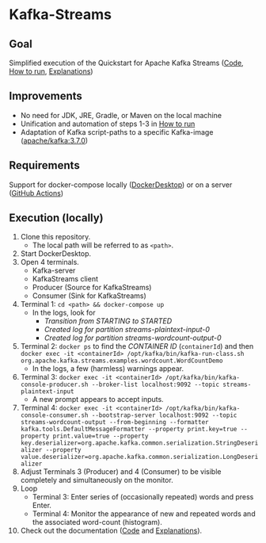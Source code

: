 # Kafka-Streams

## Goal
Simplified execution of the Quickstart for Apache Kafka Streams ([Code](https://github.com/apache/kafka/tree/trunk/streams/quickstart), [How to run](https://kafka.apache.org/24/documentation/streams/quickstart), [Explanations](https://kafka.apache.org/24/documentation/streams/tutorial))

## Improvements
  - No need for JDK, JRE, Gradle, or Maven on the local machine
  - Unification and automation of steps 1-3 in [How to run](https://kafka.apache.org/24/documentation/streams/quickstart)
  - Adaptation of Kafka script-paths to a specific Kafka-image ([apache/kafka:3.7.0](https://hub.docker.com/layers/apache/kafka/3.7.0/images/sha256-3e324d2bd331570676436b24f625e5dcf1facdfbd62efcffabc6b69b1abc13cc?context=explore)) 

## Requirements
Support for docker-compose locally ([DockerDesktop](https://www.docker.com/products/docker-desktop/)) or on a server ([GitHub Actions](https://github.com/hoverkraft-tech/compose-action))

## Execution (locally)
1. Clone this repository.
    - The local path will be referred to as `<path>`.
2. Start DockerDesktop.
3. Open 4 terminals.
    - Kafka-server
    - KafkaStreams client
    - Producer (Source for KafkaStreams)
    - Consumer (Sink for KafkaStreams) 
4.  Terminal 1: `cd <path> && docker-compose up`
    - In the logs, look for
      - _Transition from STARTING to STARTED_
      - _Created log for partition streams-plaintext-input-0_
      - _Created log for partition streams-wordcount-output-0_  
5.  Terminal 2: `docker ps` to find the _CONTAINER ID_ (`containerId`) and then `docker exec -it <containerId> /opt/kafka/bin/kafka-run-class.sh org.apache.kafka.streams.examples.wordcount.WordCountDemo`
    - In the logs, a few (harmless) warnings appear.
6.  Terminal 3: `docker exec -it <containerId> /opt/kafka/bin/kafka-console-producer.sh --broker-list localhost:9092 --topic streams-plaintext-input`
    - A new prompt appears to accept inputs.
7.  Terminal 4: `docker exec -it <containerId> /opt/kafka/bin/kafka-console-consumer.sh --bootstrap-server localhost:9092 --topic streams-wordcount-output --from-beginning --formatter kafka.tools.DefaultMessageFormatter --property print.key=true --property print.value=true --property key.deserializer=org.apache.kafka.common.serialization.StringDeserializer --property value.deserializer=org.apache.kafka.common.serialization.LongDeserializer`
8.  Adjust Terminals 3 (Producer) and 4 (Consumer) to be visible completely and simultaneously on the monitor.
9.  Loop
    - Terminal 3: Enter series of (occasionally repeated) words and press Enter.
    - Terminal 4: Monitor the appearance of new and repeated words and the associated word-count (histogram).
10. Check out the documentation ([Code](https://github.com/apache/kafka/tree/trunk/streams/quickstart) and [Explanations](https://kafka.apache.org/24/documentation/streams/tutorial)).

